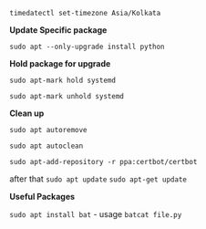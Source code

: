 `timedatectl set-timezone Asia/Kolkata` </br>


**Update Specific package**

`sudo apt --only-upgrade install python`

**Hold package for upgrade**

`sudo apt-mark hold systemd`

`sudo apt-mark unhold systemd`

**Clean up**

`sudo apt autoremove`

`sudo apt autoclean`

`sudo apt-add-repository -r ppa:certbot/certbot`

after that `sudo apt update` `sudo apt-get update`

**Useful Packages**

`sudo apt install bat` - usage `batcat file.py`

